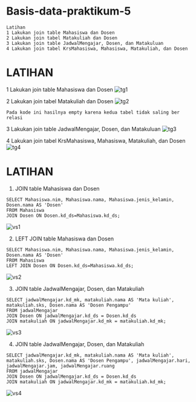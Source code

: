 # Basis-data-praktikum-5

```
Latihan
1 Lakukan join table Mahasiswa dan Dosen
2 Lakukan join tabel Matakuliah dan Dosen
3 Lakukan join table JadwalMengajar, Dosen, dan Matakuluan
4 Lakukan join tabel KrsMahasiswa, Mahasiswa, Matakuliah, dan Dosen
```
# LATIHAN

1 Lakukan join table Mahasiswa dan Dosen
![tg1](https://github.com/DimasF3009/Basis-Data-Praktikum-5/assets/115356128/2014b9f4-5535-46a6-bb23-13092d4dc9c8)


2 Lakukan join tabel Matakuliah dan Dosen
![tg2](https://github.com/DimasF3009/Basis-Data-Praktikum-5/assets/115356128/a742c559-a51e-43ca-ad5c-0e5c5e50a5d0)
```
Pada kode ini hasilnya empty karena kedua tabel tidak saling ber relasi
```


3 Lakukan join table JadwalMengajar, Dosen, dan Matakuluan
![tg3](https://github.com/DimasF3009/Basis-Data-Praktikum-5/assets/115356128/2abdbb33-7af2-4631-a508-b1c1d65bfde2)


4 Lakukan join tabel KrsMahasiswa, Mahasiswa, Matakuliah, dan Dosen
![tg4](https://github.com/DimasF3009/Basis-Data-Praktikum-5/assets/115356128/7b5a1c72-176d-46e7-b63f-7c6d29d74972)

# LATIHAN

1. JOIN table Mahasiswa dan Dosen
```
SELECT Mahasiswa.nim, Mahasiswa.nama, Mahasiswa.jenis_kelamin, Dosen.nama AS 'Dosen' 
FROM Mahasiswa 
JOIN Dosen ON Dosen.kd_ds=Mahasiswa.kd_ds;
```
![vs1](https://github.com/DimasF3009/Basis-Data-Praktikum-5/assets/115356128/7ae17c02-9129-43ac-85ae-789e08268952)


2. LEFT JOIN table Mahasiswa dan Dosen
```
SELECT Mahasiswa.nim, Mahasiswa.nama, Mahasiswa.jenis_kelamin, Dosen.nama AS 'Dosen'
FROM Mahasiswa
LEFT JOIN Dosen ON Dosen.kd_ds=Mahasiswa.kd_ds;
```
![vs2](https://github.com/DimasF3009/Basis-Data-Praktikum-5/assets/115356128/d85a9a75-cbe1-4b7f-98da-f8305ac007a8)


3. JOIN table JadwalMengajar, Dosen, dan Matakuliah
```
SELECT jadwalMengajar.kd_mk, matakuliah.nama AS 'Mata kuliah', matakuliah.sks, Dosen.nama AS 'Dosen Pengampu'
FROM jadwalMengajar
JOIN Dosen ON jadwalMengajar.kd_ds = Dosen.kd_ds
JOIN matakuliah ON jadwalMengajar.kd_mk = matakuliah.kd_mk;
```
![vs3](https://github.com/DimasF3009/Basis-Data-Praktikum-5/assets/115356128/cc7cddcb-85fe-460d-b3af-91e00c6bcdf4)


4. JOIN table JadwalMengajar, Dosen, dan Matakuliah
```
SELECT jadwalMengajar.kd_mk, matakuliah.nama AS 'Mata kuliah', matakuliah.sks, Dosen.nama AS 'Dosen Pengampu', jadwalMengajar.hari, jadwalMengajar.jam, jadwalMengajar.ruang
FROM jadwalMengajar
JOIN Dosen ON jadwalMengajar.kd_ds = Dosen.kd_ds
JOIN matakuliah ON jadwalMengajar.kd_mk = matakuliah.kd_mk;
```
![vs4](https://github.com/DimasF3009/Basis-Data-Praktikum-5/assets/115356128/96032c37-3b49-45db-8888-5f49a6c8f114)

















